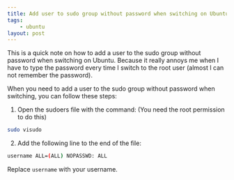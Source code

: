 ```yaml
---
title: Add user to sudo group without password when switching on Ubuntu
tags:
    - ubuntu
layout: post
---
```


This is a quick note on how to add a user to the sudo group without password when switching on Ubuntu.
Because it really annoys me when I have to type the password every time I switch to the root user (almost I can not remember the password).

When you need to add a user to the sudo group without password when switching, you can follow these steps:

1. Open the sudoers file with the command: (You need the root permission to do this)

```bash
sudo visudo
```

2. Add the following line to the end of the file:

```bash
username ALL=(ALL) NOPASSWD: ALL
```

Replace `username` with your username.


